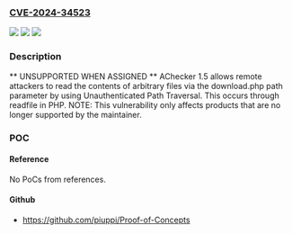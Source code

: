 ### [CVE-2024-34523](https://cve.mitre.org/cgi-bin/cvename.cgi?name=CVE-2024-34523)
![](https://img.shields.io/static/v1?label=Product&message=n%2Fa&color=blue)
![](https://img.shields.io/static/v1?label=Version&message=n%2Fa&color=blue)
![](https://img.shields.io/static/v1?label=Vulnerability&message=n%2Fa&color=brighgreen)

### Description

** UNSUPPORTED WHEN ASSIGNED ** AChecker 1.5 allows remote attackers to read the contents of arbitrary files via the download.php path parameter by using Unauthenticated Path Traversal. This occurs through readfile in PHP. NOTE: This vulnerability only affects products that are no longer supported by the maintainer.

### POC

#### Reference
No PoCs from references.

#### Github
- https://github.com/piuppi/Proof-of-Concepts

